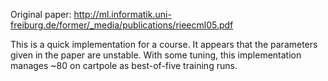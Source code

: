Original paper: http://ml.informatik.uni-freiburg.de/former/_media/publications/rieecml05.pdf

This is a quick implementation for a course. It appears that the parameters given in the paper are unstable. With some tuning, this implementation manages ~80 on cartpole as best-of-five training runs.
